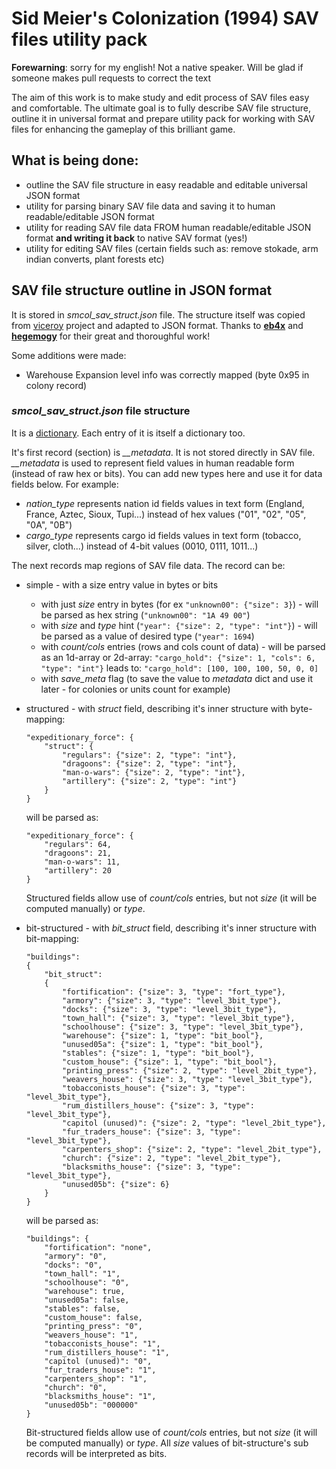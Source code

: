 # Sid Meier's Colonization (1994) SAV files utility pack

**Forewarning**: sorry for my english! Not a native speaker. Will be glad if someone makes pull requests to correct the text

The aim of this work is to make study and edit process of SAV files easy and comfortable. The ultimate goal is to fully describe SAV file structure, outline it in universal format and prepare utility pack for working with SAV files for enhancing the gameplay of this brilliant game.

## What is being done:
- outline the SAV file structure in easy readable and editable universal JSON format
- utility for parsing binary SAV file data and saving it to human readable/editable JSON format
- utility for reading SAV file data FROM human readable/editable JSON format **and writing it back** to native SAV format (yes!)
- utility for editing SAV files (certain fields such as: remove stokade, arm indian converts, plant forests etc)

## SAV file structure outline in JSON format
It is stored in _smcol_sav_struct.json_ file. The structure itself was copied from [viceroy](https://github.com/hegemogy/viceroy) project and adapted to JSON format. Thanks to [**eb4x**](https://github.com/eb4x) and [**hegemogy**](https://github.com/hegemogy) for their great and thoroughful work!

Some additions were made:
- Warehouse Expansion level info was correctly mapped (byte 0x95 in colony record)

### _smcol_sav_struct.json_ file structure
It is a [dictionary](https://en.wikipedia.org/wiki/Associative_array). Each entry of it is itself a dictionary too.

It's first record (section) is *__metadata*. It is not stored directly in SAV file. *__metadata* is used to represent field values in human readable form (instead of raw hex or bits). You can add new types here and use it for data fields below. For example:
* *nation_type* represents nation id fields values in text form (England, France, Aztec, Sioux, Tupi...) instead of hex values ("01", "02", "05", "0A", "0B")
* *cargo_type* represents cargo id fields values in text form (tobacco, silver, cloth...) instead of 4-bit values (0010, 0111, 1011...)

The next records map regions of SAV file data. The record can be:
* simple - with a size entry value in bytes or bits
  *  with just *size* entry in bytes (for ex `"unknown00": {"size": 3}`) - will be parsed as hex string (`"unknown00": "1A 49 00"`)
  *  with *size* and *type* hint (`"year": {"size": 2, "type": "int"}`) - will be parsed as a value of desired type (`"year": 1694`)
  *  with *count/cols* entries (rows and cols count of data) - will be parsed as an 1d-array or 2d-array:
     `"cargo_hold": {"size": 1, "cols": 6, "type": "int"}`
     leads to:
     `"cargo_hold": [100, 100, 100, 50, 0, 0]`
  *  with *save_meta* flag (to save the value to *metadata* dict and use it later - for colonies or units count for example)
* structured - with *struct* field, describing it's inner structure with byte-mapping:
  ```
  "expeditionary_force": {
      "struct": {
          "regulars": {"size": 2, "type": "int"},
          "dragoons": {"size": 2, "type": "int"},
          "man-o-wars": {"size": 2, "type": "int"},
          "artillery": {"size": 2, "type": "int"}
      }        
  }
  ```
  will be parsed as:
  ```
  "expeditionary_force": {
      "regulars": 64,
      "dragoons": 21,
      "man-o-wars": 11,
      "artillery": 20
  }  
  ```
  Structured fields allow use of *count/cols* entries, but not *size* (it will be computed manually) or *type*.
  
* bit-structured - with *bit_struct* field, describing it's inner structure with bit-mapping:
  ```
  "buildings":
  {
      "bit_struct":
      {
          "fortification": {"size": 3, "type": "fort_type"},
          "armory": {"size": 3, "type": "level_3bit_type"},
          "docks": {"size": 3, "type": "level_3bit_type"},
          "town_hall": {"size": 3, "type": "level_3bit_type"},
          "schoolhouse": {"size": 3, "type": "level_3bit_type"},
          "warehouse": {"size": 1, "type": "bit_bool"},
          "unused05a": {"size": 1, "type": "bit_bool"},
          "stables": {"size": 1, "type": "bit_bool"},
          "custom_house": {"size": 1, "type": "bit_bool"},
          "printing_press": {"size": 2, "type": "level_2bit_type"},
          "weavers_house": {"size": 3, "type": "level_3bit_type"},
          "tobacconists_house": {"size": 3, "type": "level_3bit_type"},
          "rum_distillers_house": {"size": 3, "type": "level_3bit_type"},
          "capitol (unused)": {"size": 2, "type": "level_2bit_type"},
          "fur_traders_house": {"size": 3, "type": "level_3bit_type"},
          "carpenters_shop": {"size": 2, "type": "level_2bit_type"},
          "church": {"size": 2, "type": "level_2bit_type"},
          "blacksmiths_house": {"size": 3, "type": "level_3bit_type"},
          "unused05b": {"size": 6}          
      }
  }
  ```
  will be parsed as:
  ```
  "buildings": {
      "fortification": "none",
      "armory": "0",
      "docks": "0",
      "town_hall": "1",
      "schoolhouse": "0",
      "warehouse": true,
      "unused05a": false,
      "stables": false,
      "custom_house": false,
      "printing_press": "0",
      "weavers_house": "1",
      "tobacconists_house": "1",
      "rum_distillers_house": "1",
      "capitol (unused)": "0",
      "fur_traders_house": "1",
      "carpenters_shop": "1",
      "church": "0",
      "blacksmiths_house": "1",
      "unused05b": "000000"
  }
  ```
  Bit-structured fields allow use of *count/cols* entries, but not *size* (it will be computed manually) or *type*. All *size* values of bit-structure's sub records will be interpreted as bits.
